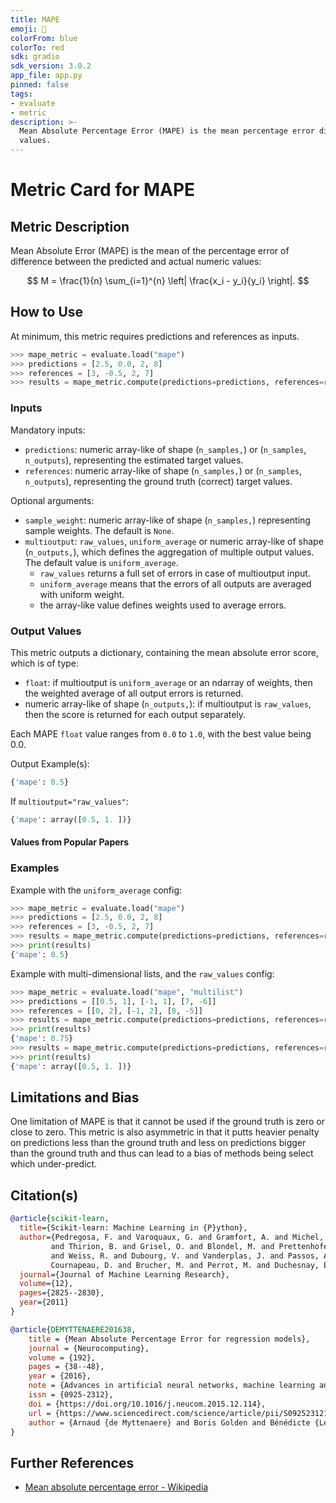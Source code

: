 ```yaml
---
title: MAPE
emoji: 🤗 
colorFrom: blue
colorTo: red
sdk: gradio
sdk_version: 3.0.2
app_file: app.py
pinned: false
tags:
- evaluate
- metric
description: >-
  Mean Absolute Percentage Error (MAPE) is the mean percentage error difference between the predicted and actual
  values.
---
```


# Metric Card for MAPE


## Metric Description

Mean Absolute Error (MAPE) is the mean of the percentage error of difference between the predicted and actual numeric values:

$$
M = \frac{1}{n} \sum_{i=1}^{n} \left| \frac{x_i - y_i}{y_i} \right|.
$$


## How to Use

At minimum, this metric requires predictions and references as inputs.

```python
>>> mape_metric = evaluate.load("mape")
>>> predictions = [2.5, 0.0, 2, 8]
>>> references = [3, -0.5, 2, 7]
>>> results = mape_metric.compute(predictions=predictions, references=references)
```

### Inputs

Mandatory inputs: 
- `predictions`: numeric array-like of shape (`n_samples,`) or (`n_samples`, `n_outputs`), representing the estimated target values.
- `references`: numeric array-like of shape (`n_samples,`) or (`n_samples`, `n_outputs`), representing the ground truth (correct) target values.

Optional arguments:
- `sample_weight`: numeric array-like of shape (`n_samples,`) representing sample weights. The default is `None`.
- `multioutput`: `raw_values`, `uniform_average` or numeric array-like of shape (`n_outputs,`), which defines the aggregation of multiple output values. The default value is `uniform_average`.
  - `raw_values` returns a full set of errors in case of multioutput input.
  - `uniform_average` means that the errors of all outputs are averaged with uniform weight. 
  - the array-like value defines weights used to average errors.

### Output Values
This metric outputs a dictionary, containing the mean absolute error score, which is of type:
- `float`: if multioutput is `uniform_average` or an ndarray of weights, then the weighted average of all output errors is returned.
- numeric array-like of shape (`n_outputs,`): if multioutput is `raw_values`, then the score is returned for each output separately. 

Each MAPE `float` value ranges from `0.0` to `1.0`, with the best value being 0.0.

Output Example(s):
```python
{'mape': 0.5}
```

If `multioutput="raw_values"`:
```python
{'mape': array([0.5, 1. ])}
```

#### Values from Popular Papers


### Examples

Example with the `uniform_average` config:
```python
>>> mape_metric = evaluate.load("mape")
>>> predictions = [2.5, 0.0, 2, 8]
>>> references = [3, -0.5, 2, 7]
>>> results = mape_metric.compute(predictions=predictions, references=references)
>>> print(results)
{'mape': 0.5}
```

Example with multi-dimensional lists, and the `raw_values` config:
```python
>>> mape_metric = evaluate.load("mape", "multilist")
>>> predictions = [[0.5, 1], [-1, 1], [7, -6]]
>>> references = [[0, 2], [-1, 2], [8, -5]]
>>> results = mape_metric.compute(predictions=predictions, references=references)
>>> print(results)
{'mape': 0.75}
>>> results = mape_metric.compute(predictions=predictions, references=references, multioutput='raw_values')
>>> print(results)
{'mape': array([0.5, 1. ])}
```

## Limitations and Bias
One limitation of MAPE is that it cannot be used if the ground truth is zero or close to zero. This metric is also asymmetric in that it putts heavier penalty on predictions less than the ground truth and less on predictions bigger than the ground truth and thus can lead to a bias of methods being select which under-predict.

## Citation(s)
```bibtex
@article{scikit-learn,
  title={Scikit-learn: Machine Learning in {P}ython},
  author={Pedregosa, F. and Varoquaux, G. and Gramfort, A. and Michel, V.
         and Thirion, B. and Grisel, O. and Blondel, M. and Prettenhofer, P.
         and Weiss, R. and Dubourg, V. and Vanderplas, J. and Passos, A. and
         Cournapeau, D. and Brucher, M. and Perrot, M. and Duchesnay, E.},
  journal={Journal of Machine Learning Research},
  volume={12},
  pages={2825--2830},
  year={2011}
}
```

```bibtex
@article{DEMYTTENAERE201638,
    title = {Mean Absolute Percentage Error for regression models},
    journal = {Neurocomputing},
    volume = {192},
    pages = {38--48},
    year = {2016},
    note = {Advances in artificial neural networks, machine learning and computational intelligence},
    issn = {0925-2312},
    doi = {https://doi.org/10.1016/j.neucom.2015.12.114},
    url = {https://www.sciencedirect.com/science/article/pii/S0925231216003325},
    author = {Arnaud {de Myttenaere} and Boris Golden and Bénédicte {Le Grand} and Fabrice Rossi},
}
```

## Further References
- [Mean absolute percentage error - Wikipedia](https://en.wikipedia.org/wiki/Mean_absolute_percentage_error)
